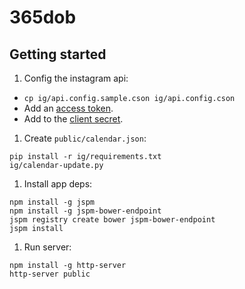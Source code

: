 # 365dob

## Getting started

1. Config the instagram api:

  * `cp ig/api.config.sample.cson ig/api.config.cson`
  * Add an [access token](https://api.instagram.com/oauth/authorize/?client_id=bd819b765410490f8503a4558d7a8186&redirect_uri=http://www.365daysofbabes.com&response_type=token&scope=public_content).
  * Add to the [client secret](https://www.instagram.com/developer/clients/manage/).


1. Create `public/calendar.json`:
  ```
  pip install -r ig/requirements.txt
  ig/calendar-update.py
  ```


1. Install app deps:
  ```
  npm install -g jspm
  npm install -g jspm-bower-endpoint
  jspm registry create bower jspm-bower-endpoint
  jspm install
  ```


1. Run server:
  ```
  npm install -g http-server
  http-server public
  ```
